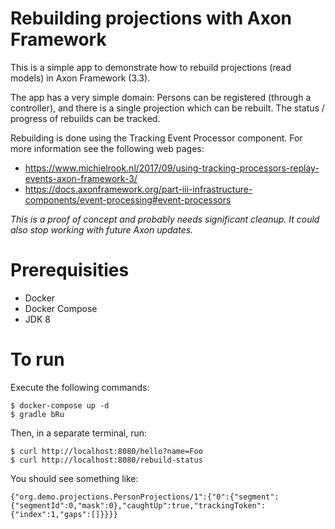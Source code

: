 Rebuilding projections with Axon Framework
==========================================

This is a simple app to demonstrate how to rebuild projections (read models) in Axon Framework (3.3).

The app has a very simple domain: Persons can be registered (through a controller), and there is a single projection which can be rebuilt. The status / progress of rebuilds can be tracked.

Rebuilding is done using the Tracking Event Processor component. For more information see the following web pages:

- https://www.michielrook.nl/2017/09/using-tracking-processors-replay-events-axon-framework-3/
- https://docs.axonframework.org/part-iii-infrastructure-components/event-processing#event-processors

*This is a proof of concept and probably needs significant cleanup. It could also stop working with future Axon updates.*

# Prerequisities

- Docker
- Docker Compose
- JDK 8

# To run

Execute the following commands:

```
$ docker-compose up -d
$ gradle bRu
```

Then, in a separate terminal, run:

```
$ curl http://localhost:8080/hello?name=Foo
$ curl http://localhost:8080/rebuild-status
```

You should see something like:

`{"org.demo.projections.PersonProjections/1":{"0":{"segment":{"segmentId":0,"mask":0},"caughtUp":true,"trackingToken":{"index":1,"gaps":[]}}}}`
